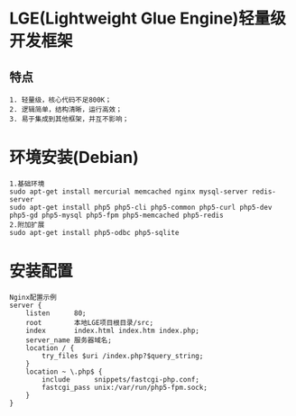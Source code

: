 # LGE(Lightweight Glue Engine)轻量级开发框架
## 特点
    1. 轻量级，核心代码不足800K；
    2. 逻辑简单，结构清晰，运行高效；
    3. 易于集成到其他框架，并互不影响；

# 环境安装(Debian)
    1.基础环境
    sudo apt-get install mercurial memcached nginx mysql-server redis-server
    sudo apt-get install php5 php5-cli php5-common php5-curl php5-dev php5-gd php5-mysql php5-fpm php5-memcached php5-redis
    2.附加扩展
    sudo apt-get install php5-odbc php5-sqlite


# 安装配置
    Nginx配置示例
    server {
        listen      80;
        root        本地LGE项目根目录/src;
        index       index.html index.htm index.php;
        server_name 服务器域名;
        location / {
            try_files $uri /index.php?$query_string;
        }
        location ~ \.php$ {
            include      snippets/fastcgi-php.conf;
            fastcgi_pass unix:/var/run/php5-fpm.sock;
        }
    }

